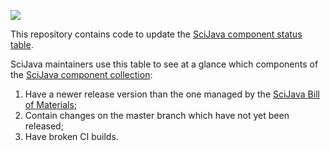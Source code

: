 [![](https://travis-ci.org/scijava/status.scijava.org.svg?branch=master)](https://travis-ci.org/scijava/status.scijava.org)

This repository contains code to update the
[SciJava component status table](https://status.scijava.org/).

SciJava maintainers use this table to see at a glance which components of the
[SciJava component collection](https://imagej.net/Architecture#Definitions):

1. Have a newer release version than the one managed by the
   [SciJava Bill of Materials](https://imagej.net/BOM);
2. Contain changes on the master branch which have not yet been released;
3. Have broken CI builds.
